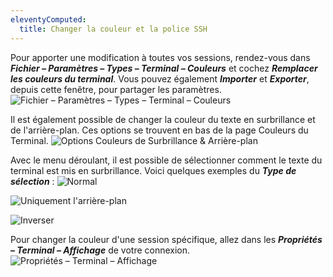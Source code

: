 ```yaml
---
eleventyComputed:
  title: Changer la couleur et la police SSH
---
```

Pour apporter une modification à toutes vos sessions, rendez-vous dans ***Fichier – Paramètres – Types – Terminal – Couleurs*** et cochez ***Remplacer les couleurs du terminal***. Vous pouvez également ***Importer*** et ***Exporter***, depuis cette fenêtre, pour partager les paramètres.
![Fichier – Paramètres – Types – Terminal – Couleurs](https://cdnweb.devolutions.net/docs/docs_en_kb_KB4131.png)

Il est également possible de changer la couleur du texte en surbrillance et de l'arrière-plan. Ces options se trouvent en bas de la page Couleurs du Terminal.
![Options Couleurs de Surbrillance & Arrière-plan](https://cdnweb.devolutions.net/docs/docs_en_kb_KB0001.png)

Avec le menu déroulant, il est possible de sélectionner comment le texte du terminal est mis en surbrillance. Voici quelques exemples du ***Type de sélection*** :
![Normal](https://cdnweb.devolutions.net/docs/docs_en_kb_KB0002.png)

![Uniquement l'arrière-plan](https://cdnweb.devolutions.net/docs/docs_en_kb_KB0003.png)

![Inverser](https://cdnweb.devolutions.net/docs/docs_en_kb_KB0004.png)

Pour changer la couleur d'une session spécifique, allez dans les ***Propriétés – Terminal – Affichage*** de votre connexion.
![Propriétés – Terminal – Affichage](https://cdnweb.devolutions.net/docs/docs_en_kb_KB4132.png)
